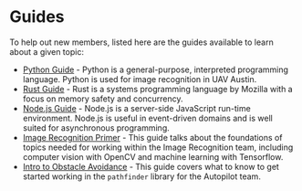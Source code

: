 # Guides

To help out new members, listed here are the guides available to learn about a
given topic:

- [Python Guide](guides/python/index.html) - Python is a general-purpose,
  interpreted programming language. Python is used for image recognition in
  UAV Austin.
- [Rust Guide](guides/rust/index.html) - Rust is a systems programming language
  by Mozilla with a focus on memory safety and concurrency.
- [Node.js Guide](guides/nodejs/index.html) - Node.js is a server-side
  JavaScript run-time environment. Node.js is useful in event-driven domains
  and is well suited for asynchronous programming.
- [Image Recognition Primer](guides/image-rec/index.html) - This guide talks
  about the foundations of topics needed for working within the Image
  Recognition team, including computer vision with OpenCV and machine learning
  with Tensorflow.
- [Intro to Obstacle Avoidance](guides/obs-avd/index.html) - This guide covers
  what to know to get started working in the `pathfinder` library for the
  Autopilot team.
